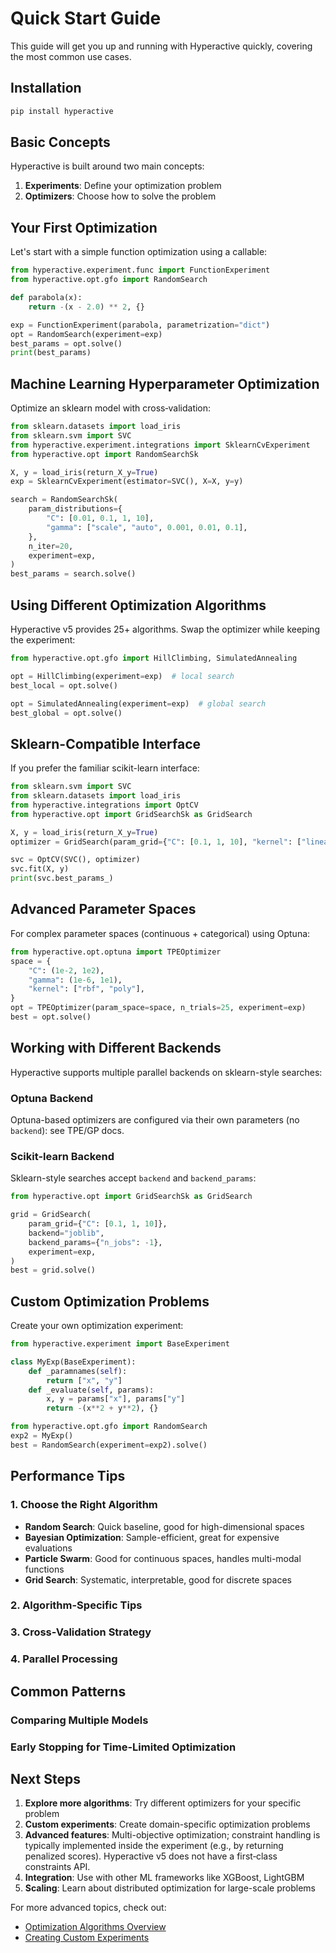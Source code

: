 # Quick Start Guide

This guide will get you up and running with Hyperactive quickly, covering the most common use cases.

## Installation

```bash
pip install hyperactive
```

## Basic Concepts

Hyperactive is built around two main concepts:

1. **Experiments**: Define your optimization problem
2. **Optimizers**: Choose how to solve the problem

## Your First Optimization

Let's start with a simple function optimization using a callable:

```python
from hyperactive.experiment.func import FunctionExperiment
from hyperactive.opt.gfo import RandomSearch

def parabola(x):
    return -(x - 2.0) ** 2, {}

exp = FunctionExperiment(parabola, parametrization="dict")
opt = RandomSearch(experiment=exp)
best_params = opt.solve()
print(best_params)
```



## Machine Learning Hyperparameter Optimization

Optimize an sklearn model with cross‑validation:

```python
from sklearn.datasets import load_iris
from sklearn.svm import SVC
from hyperactive.experiment.integrations import SklearnCvExperiment
from hyperactive.opt import RandomSearchSk

X, y = load_iris(return_X_y=True)
exp = SklearnCvExperiment(estimator=SVC(), X=X, y=y)

search = RandomSearchSk(
    param_distributions={
        "C": [0.01, 0.1, 1, 10],
        "gamma": ["scale", "auto", 0.001, 0.01, 0.1],
    },
    n_iter=20,
    experiment=exp,
)
best_params = search.solve()
```



## Using Different Optimization Algorithms

Hyperactive v5 provides 25+ algorithms. Swap the optimizer while keeping the experiment:

```python
from hyperactive.opt.gfo import HillClimbing, SimulatedAnnealing

opt = HillClimbing(experiment=exp)  # local search
best_local = opt.solve()

opt = SimulatedAnnealing(experiment=exp)  # global search
best_global = opt.solve()
```



## Sklearn-Compatible Interface

If you prefer the familiar scikit-learn interface:

```python
from sklearn.svm import SVC
from sklearn.datasets import load_iris
from hyperactive.integrations import OptCV
from hyperactive.opt import GridSearchSk as GridSearch

X, y = load_iris(return_X_y=True)
optimizer = GridSearch(param_grid={"C": [0.1, 1, 10], "kernel": ["linear", "rbf"]})

svc = OptCV(SVC(), optimizer)
svc.fit(X, y)
print(svc.best_params_)
```



## Advanced Parameter Spaces

For complex parameter spaces (continuous + categorical) using Optuna:

```python
from hyperactive.opt.optuna import TPEOptimizer
space = {
    "C": (1e-2, 1e2),
    "gamma": (1e-6, 1e1),
    "kernel": ["rbf", "poly"],
}
opt = TPEOptimizer(param_space=space, n_trials=25, experiment=exp)
best = opt.solve()
```



## Working with Different Backends

Hyperactive supports multiple parallel backends on sklearn-style searches:

### Optuna Backend

Optuna-based optimizers are configured via their own parameters (no `backend`): see TPE/GP docs.

### Scikit-learn Backend

Sklearn-style searches accept `backend` and `backend_params`:

```python
from hyperactive.opt import GridSearchSk as GridSearch

grid = GridSearch(
    param_grid={"C": [0.1, 1, 10]},
    backend="joblib",
    backend_params={"n_jobs": -1},
    experiment=exp,
)
best = grid.solve()
```

## Custom Optimization Problems

Create your own optimization experiment:

```python
from hyperactive.experiment import BaseExperiment

class MyExp(BaseExperiment):
    def _paramnames(self):
        return ["x", "y"]
    def _evaluate(self, params):
        x, y = params["x"], params["y"]
        return -(x**2 + y**2), {}

from hyperactive.opt.gfo import RandomSearch
exp2 = MyExp()
best = RandomSearch(experiment=exp2).solve()
```

## Performance Tips

### 1. Choose the Right Algorithm

- **Random Search**: Quick baseline, good for high-dimensional spaces
- **Bayesian Optimization**: Sample-efficient, great for expensive evaluations
- **Particle Swarm**: Good for continuous spaces, handles multi-modal functions
- **Grid Search**: Systematic, interpretable, good for discrete spaces

### 2. Algorithm-Specific Tips



### 3. Cross-Validation Strategy



### 4. Parallel Processing



## Common Patterns

### Comparing Multiple Models



### Early Stopping for Time-Limited Optimization



## Next Steps

1. **Explore more algorithms**: Try different optimizers for your specific problem
2. **Custom experiments**: Create domain-specific optimization problems
3. **Advanced features**: Multi-objective optimization; constraint handling is typically implemented inside the experiment (e.g., by returning penalized scores). Hyperactive v5 does not have a first‑class constraints API.
4. **Integration**: Use with other ML frameworks like XGBoost, LightGBM
5. **Scaling**: Learn about distributed optimization for large-scale problems

For more advanced topics, check out:
- [Optimization Algorithms Overview](../optimizers/index.md)
- [Creating Custom Experiments](../experiments/custom_experiments.md)
